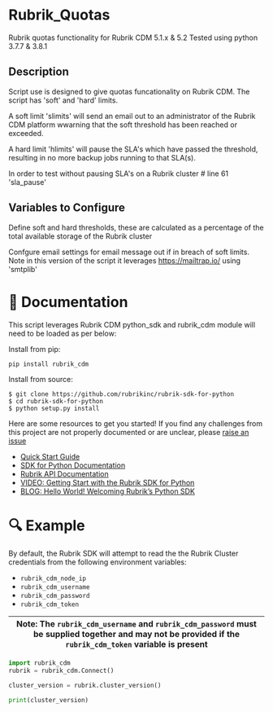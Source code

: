 # Rubrik_Quotas
Rubrik quotas functionality for Rubrik CDM 5.1.x & 5.2 
Tested using python 3.7.7 & 3.8.1

## Description

Script use is designed to give quotas funcationality on Rubrik CDM. The script has 'soft' and 'hard' limits. 

A soft limit 'slimits' will send an email out to an administrator of the Rubrik CDM platform wwarning that the soft threshold has been reached or exceeded. 

A hard limit 'hlimits' will pause the SLA's which have passed the threshold, resulting in no more backup jobs running to that SLA(s).

In order to test without pausing SLA's on a Rubrik cluster # line 61 'sla_pause'

## Variables to Configure 

Define soft and hard thresholds, these are calculated as a percentage of the total available storage of the Rubrik cluster

Confgure email settings for email message out if in breach of soft limits. Note in this version of the script it leverages https://mailtrap.io/ using 'smtplib'

# 📘 Documentation

This script leverages Rubrik CDM python_sdk and rubrik_cdm module will need to be loaded as per below:

Install from pip:

`pip install rubrik_cdm`

Install from source:
```
$ git clone https://github.com/rubrikinc/rubrik-sdk-for-python
$ cd rubrik-sdk-for-python
$ python setup.py install
```
Here are some resources to get you started! If you find any challenges from this project are not properly documented or are unclear, please [raise an issue](https://github.com/rubrikinc/rubrik-sdk-for-python/issues/new/choose)

* [Quick Start Guide](https://github.com/rubrikinc/rubrik-sdk-for-python/blob/master/docs/quick-start.md)
* [SDK for Python Documentation](https://rubrik.gitbook.io/rubrik-sdk-for-python/)
* [Rubrik API Documentation](https://github.com/rubrikinc/api-documentation)
* [VIDEO: Getting Start with the Rubrik SDK for Python](https://www.youtube.com/watch?v=wd1PxPOd3f8&feature=youtu.be)
* [BLOG: Hello World! Welcoming Rubrik’s Python SDK](https://www.rubrik.com/blog/introducing-rubrik-python-sdk/)

# :mag: Example

By default, the Rubrik SDK will attempt to read the the Rubrik Cluster credentials from the following environment variables:

* `rubrik_cdm_node_ip`
* `rubrik_cdm_username`
* `rubrik_cdm_password`
* `rubrik_cdm_token`

| Note: The `rubrik_cdm_username` and `rubrik_cdm_password` must be supplied together and may not be provided if the `rubrik_cdm_token` variable is present|
| --- |

```py
import rubrik_cdm
rubrik = rubrik_cdm.Connect()

cluster_version = rubrik.cluster_version()

print(cluster_version)


```

